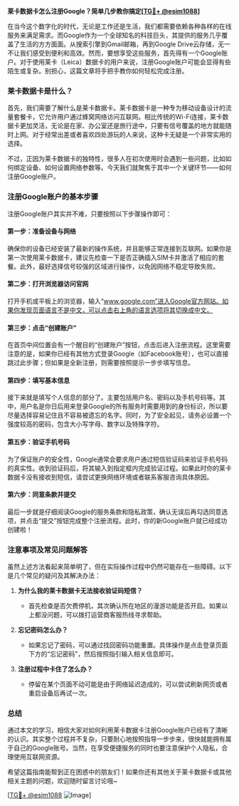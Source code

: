 **莱卡数据卡怎么注册Google？简单几步教你搞定[[TG💪+ @esim1088](https://t.me/s/esim1088)]**

在当今这个数字化的时代，无论是工作还是生活，我们都需要依赖各种各样的在线服务来满足需求。而Google作为一个全球知名的科技巨头，其提供的服务几乎覆盖了生活的方方面面。从搜索引擎到Gmail邮箱，再到Google Drive云存储，无一不让我们感受到便利和高效。然而，要想享受这些服务，首先得有一个Google账户。对于使用莱卡（Leica）数据卡的用户来说，注册Google账户可能会显得有些陌生或复杂。别担心，这篇文章将手把手教你如何轻松完成注册。

### 莱卡数据卡是什么？

首先，我们需要了解什么是莱卡数据卡。莱卡数据卡是一种专为移动设备设计的流量套餐卡，它允许用户通过蜂窝网络访问互联网。相比传统的Wi-Fi连接，莱卡数据卡更加灵活，无论是在家、办公室还是旅行途中，只要有信号覆盖的地方就能随时上网。对于经常出差或者喜欢四处游玩的人来说，这种卡无疑是一个非常实用的选择。

不过，正因为莱卡数据卡的独特性，很多人在初次使用时会遇到一些问题，比如如何绑定设备、如何设置网络参数等。今天我们就聚焦于其中一个关键环节——如何注册Google账户。

### 注册Google账户的基本步骤

注册Google账户其实并不难，只要按照以下步骤操作即可：

#### 第一步：准备设备与网络

确保你的设备已经安装了最新的操作系统，并且能够正常连接到互联网。如果你是第一次使用莱卡数据卡，建议先检查一下是否正确插入SIM卡并激活了相应的套餐。此外，最好选择信号较强的区域进行操作，以免因网络不稳定导致失败。

#### 第二步：打开浏览器访问官网

打开手机或平板上的浏览器，输入“www.google.com”进入Google官方网站。如果你发现页面语言不是中文，可以点击右上角的语言选项将其切换成中文。

#### 第三步：点击“创建账户”

在首页中间位置会有一个醒目的“创建账户”按钮，点击后进入注册流程。这里需要注意的是，如果你已经有其他方式登录Google（如Facebook账号），也可以直接跳过此步骤；但如果是全新注册，则需要按照提示一步步填写信息。

#### 第四步：填写基本信息

接下来就是填写个人信息的部分了。主要包括用户名、密码以及手机号码等。其中，用户名是你日后用来登录Google的所有服务时需要用到的身份标识，所以要尽量选择容易记住且不容易被遗忘的名字。同时，为了安全起见，请务必设置一个强度较高的密码，包含大小写字母、数字以及特殊字符。

#### 第五步：验证手机号码

为了保证账户的安全性，Google通常会要求用户通过短信验证码来验证手机号码的真实性。收到验证码后，将其输入到指定框内完成验证过程。如果此时你的莱卡数据卡没有接收到短信，请尝试更换网络环境或者联系客服咨询具体原因。

#### 第六步：同意条款并提交

最后一步就是仔细阅读Google的服务条款和隐私政策，确认无误后再勾选同意选项，并点击“提交”按钮完成整个注册流程。此时，你的新Google账户就已经成功创建啦！

### 注意事项及常见问题解答

虽然上述方法看起来简单明了，但在实际操作过程中仍然可能存在一些障碍。以下是几个常见的疑问及其解决办法：

1. **为什么我的莱卡数据卡无法接收验证码短信？**
   - 首先检查是否欠费停机，其次确认所在地区的漫游功能是否开启。如果以上都没问题，可以拨打运营商客服热线寻求帮助。

2. **忘记密码怎么办？**
   - 如果忘记了密码，可以通过找回密码功能重置。具体操作是点击登录页面下方的“忘记密码”，然后按照指引输入相关信息即可。

3. **注册过程中卡住了怎么办？**
   - 停留在某个页面不动可能是由于网络延迟造成的，可以尝试刷新网页或者重启设备后再试一次。

### 总结

通过本文的学习，相信大家对如何利用莱卡数据卡注册Google账户已经有了清晰的认识。其实整个过程并不复杂，只要耐心地按照指导一步步来，很快就能拥有属于自己的Google账号。当然，在享受便捷服务的同时也要注意保护个人隐私，合理使用互联网资源。

希望这篇指南能帮到正在困惑中的朋友们！如果你还有其他关于莱卡数据卡或其他相关主题的问题，欢迎随时留言讨论哦~ 

[[TG💪+ @esim1088](https://t.me/s/esim1088) ![Image](https://i.postimg.cc/4NQfJmqS/Snipaste-2025-05-13-00-14-12.png)]
